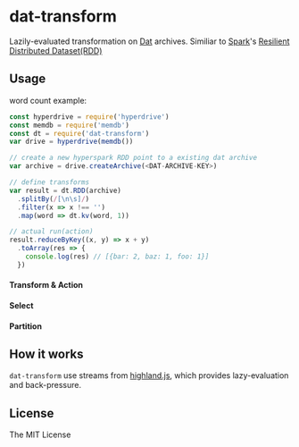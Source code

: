 # dat-transform

Lazily-evaluated transformation on [Dat](http://dat-data.com/) archives.
Similiar to [Spark](http://spark.apache.org)'s [Resilient Distributed Dataset(RDD)](https://amplab.cs.berkeley.edu/wp-content/uploads/2012/01/nsdi_spark.pdf)

## Usage

word count example:

```js
const hyperdrive = require('hyperdrive')
const memdb = require('memdb')
const dt = require('dat-transform')
var drive = hyperdrive(memdb())

// create a new hyperspark RDD point to a existing dat archive
var archive = drive.createArchive(<DAT-ARCHIVE-KEY>)

// define transforms
var result = dt.RDD(archive)
  .splitBy(/[\n\s]/)
  .filter(x => x !== '')
  .map(word => dt.kv(word, 1))

// actual run(action)
result.reduceByKey((x, y) => x + y)
  .toArray(res => {
    console.log(res) // [{bar: 2, baz: 1, foo: 1}]
  })
```

#### Transform & Action

#### Select

#### Partition

## How it works

`dat-transform` use streams from [highland.js](http://highlandjs.org/), which provides lazy-evaluation and back-pressure.

## License

The MIT License

